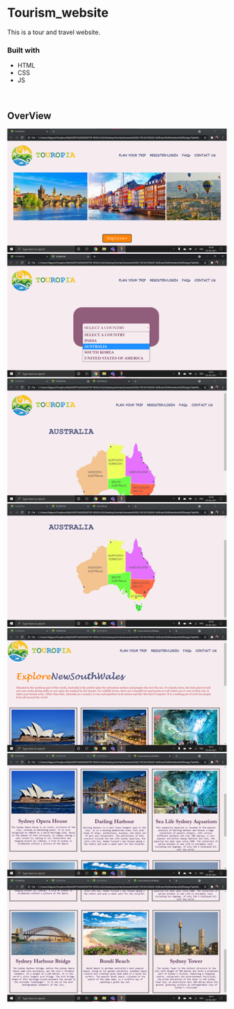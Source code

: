 
# Tourism_website
This is a tour and travel website.

### Built with
<ul>
  <li>HTML</li>
  <li>CSS</li>
  <li>JS</li>
 </ul>
 <br>
 <h2>OverView</h2>
 <img src= "1.png">
 <img src= "2.png">
 <img src= "3.png">
 <img src = "4.png">
 <img src = "5.png">  
 <img src = "6.png">  
 <img src = "7.png">
